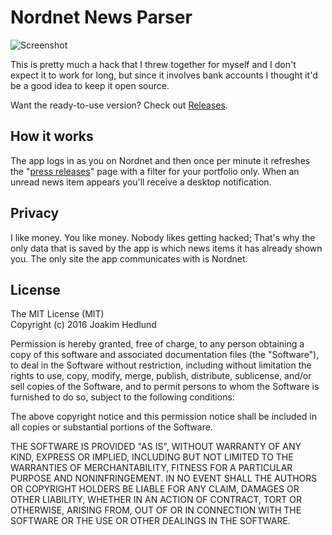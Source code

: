 # Nordnet News Parser

![Screenshot](http://i.imgur.com/T8vfQwT.png)

This is pretty much a hack that I threw together for myself and I don't expect it to work for long, but since it involves bank accounts I thought it'd be a good idea to keep it open source.

Want the ready-to-use version? Check out [Releases](https://github.com/Sleavely/nw-nordnet-news/releases).

## How it works

The app logs in as you on Nordnet and then once per minute it refreshes the "[press releases](https://www.nordnet.se/mux/web/analys/nyheter/nyheterPressmeddelanden.html)" page with a filter for your portfolio only. When an unread news item appears you'll receive a desktop notification.

## Privacy

I like money. You like money. Nobody likes getting hacked; That's why the only data that is saved by the app is which news items it has already shown you. The only site the app communicates with is Nordnet.

## License

The MIT License (MIT)  
Copyright (c) 2016 Joakim Hedlund

Permission is hereby granted, free of charge, to any person obtaining a copy of this software and associated documentation files (the "Software"), to deal in the Software without restriction, including without limitation the rights to use, copy, modify, merge, publish, distribute, sublicense, and/or sell copies of the Software, and to permit persons to whom the Software is furnished to do so, subject to the following conditions:

The above copyright notice and this permission notice shall be included in all copies or substantial portions of the Software.

THE SOFTWARE IS PROVIDED "AS IS", WITHOUT WARRANTY OF ANY KIND, EXPRESS OR IMPLIED, INCLUDING BUT NOT LIMITED TO THE WARRANTIES OF MERCHANTABILITY, FITNESS FOR A PARTICULAR PURPOSE AND NONINFRINGEMENT. IN NO EVENT SHALL THE AUTHORS OR COPYRIGHT HOLDERS BE LIABLE FOR ANY CLAIM, DAMAGES OR OTHER LIABILITY, WHETHER IN AN ACTION OF CONTRACT, TORT OR OTHERWISE, ARISING FROM, OUT OF OR IN CONNECTION WITH THE SOFTWARE OR THE USE OR OTHER DEALINGS IN THE SOFTWARE.
